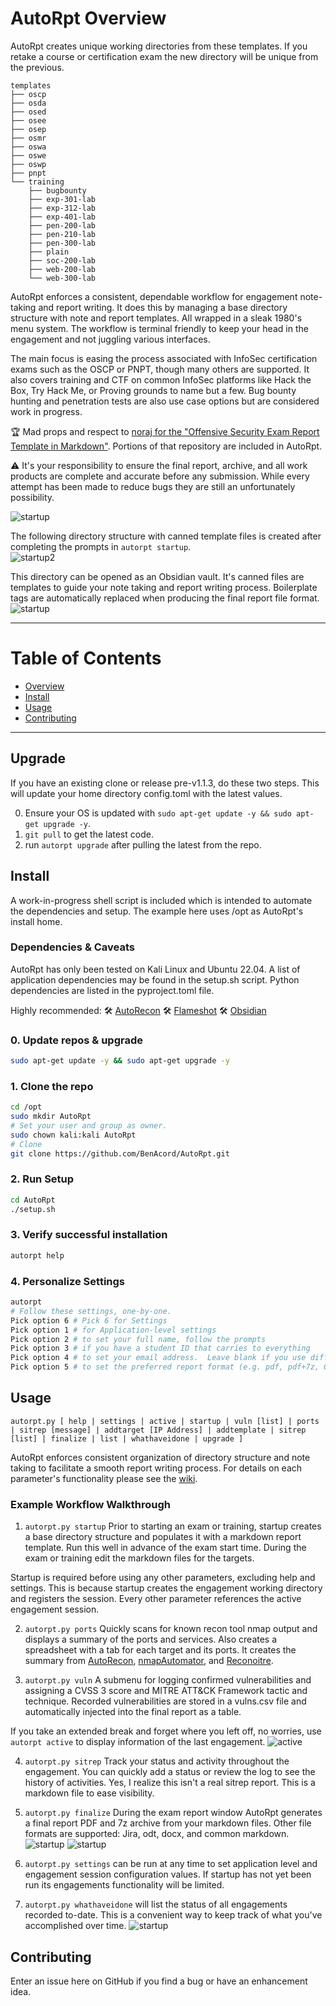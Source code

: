 # AutoRpt Overview
AutoRpt creates unique working directories from these templates.  If you retake a course or certification exam the new directory will be unique from the previous.

```
templates
├── oscp
├── osda
├── osed
├── osee
├── osep
├── osmr
├── oswa
├── oswe
├── oswp
├── pnpt
└── training
    ├── bugbounty
    ├── exp-301-lab
    ├── exp-312-lab
    ├── exp-401-lab
    ├── pen-200-lab
    ├── pen-210-lab
    ├── pen-300-lab
    ├── plain
    ├── soc-200-lab
    ├── web-200-lab
    └── web-300-lab
```

AutoRpt enforces a consistent, dependable workflow for engagement note-taking and report writing.
It does this by managing a base directory structure with note and report templates.  All wrapped in a sleak 1980's menu system.  The workflow is terminal friendly to keep your head in the engagement and not juggling various interfaces.

The main focus is easing the process associated with InfoSec certification exams such as the OSCP or PNPT, though many others are supported.  It also covers training and CTF on common InfoSec platforms like Hack the Box, Try Hack Me, or Proving grounds to name but a few.  Bug bounty hunting and penetration tests are also use case options but are considered work in progress.

:trophy: Mad props and respect to [noraj for the "Offensive Security Exam Report Template in Markdown"](https://github.com/noraj/OSCP-Exam-Report-Template-Markdown).  Portions of that repository are included in AutoRpt.

:warning: It's your responsibility to ensure the final report, archive, and all work products are complete and accurate before any submission.  While every attempt has been made to reduce bugs they are still an unfortunately possibility.


![startup](https://github.com/BenAcord/wiki-images/raw/main/AutoRpt/2-startup-1.jpeg "AutoRpt startup screenshot for an OSCP exam attempt")

The following directory structure with canned template files is created after completing the prompts in `autorpt startup`.  
![startup2](https://github.com/BenAcord/wiki-images/raw/main/AutoRpt/2-startup-2.jpeg "Resulting directory structure created")

This directory can be opened as an Obsidian vault.  It's canned files are templates to guide your note taking and report writing process.  Boilerplate tags are automatically replaced when producing the final report file format.
![startup](https://github.com/BenAcord/wiki-images/raw/main/AutoRpt/20-obsidian-0.jpeg "Using Obsidian to write your report with canned files")


---

# Table of Contents

* [Overview](#AutoRpt)
* [Install](#Install)
* [Usage](#Usage)
* [Contributing](#Contributing)

---

## Upgrade
If you have an existing clone or release pre-v1.1.3, do these two steps.  This will update your home directory config.toml with the latest values.

0. Ensure your OS is updated with `sudo apt-get update -y && sudo apt-get upgrade -y`.
1. `git pull` to get the latest code.
2. run `autorpt upgrade` after pulling the latest from the repo.


## Install

A work-in-progress shell script is included which is intended to automate the dependencies and setup.  The example here uses /opt as AutoRpt's install home.

### Dependencies & Caveats
AutoRpt has only been tested on Kali Linux and Ubuntu 22.04.  A list of application dependencies may be found in the setup.sh script.  Python dependencies are listed in the pyproject.toml file.


Highly recommended:
:hammer_and_wrench: [AutoRecon](https://github.com/Tib3rius/AutoRecon)
:hammer_and_wrench: [Flameshot](https://flameshot.org/)
:hammer_and_wrench: [Obsidian](https://obsidian.md/)

### 0. Update repos & upgrade
```Bash
sudo apt-get update -y && sudo apt-get upgrade -y
```

### 1. Clone the repo
```Bash
cd /opt
sudo mkdir AutoRpt
# Set your user and group as owner.
sudo chown kali:kali AutoRpt
# Clone
git clone https://github.com/BenAcord/AutoRpt.git
```

### 2. Run Setup
```Bash
cd AutoRpt
./setup.sh
```

### 3. Verify successful installation
```Bash
autorpt help
```

### 4. Personalize Settings
```Bash
autorpt
# Follow these settings, one-by-one.
Pick option 6 # Pick 6 for Settings
Pick option 1 # for Application-level settings
Pick option 2 # to set your full name, follow the prompts
Pick option 3 # if you have a student ID that carries to everything
Pick option 4 # to set your email address.  Leave blank if you use different accounts for various use cases (e.g. bug bounty, training)
Pick option 5 # to set the preferred report format (e.g. pdf, pdf+7z, GitHub Markdown)
```

## Usage
`autorpt.py [ help | settings | active | startup | vuln [list] | ports | sitrep [message] | addtarget [IP Address] | addtemplate | sitrep [list] | finalize | list | whathaveidone | upgrade ]`

AutoRpt enforces consistent organization of directory structure and note taking to facilitate a smooth report writing process.  For details on each parameter's functionality please see the [wiki](https://github.com/BenAcord/AutoRpt/wiki).

### Example Workflow Walkthrough
1. `autorpt.py startup` Prior to starting an exam or training, startup creates a base directory structure and populates it with a markdown report template.  Run this well in advance of the exam start time.  During the exam or training edit the markdown files for the targets.  

Startup is required before using any other parameters, excluding help and settings.  This is because startup creates the engagement working directory and registers the session.  Every other parameter references the active engagement session.

2. `autorpt.py ports` Quickly scans for known recon tool nmap output and displays a summary of the ports and services.  Also creates a spreadsheet with a tab for each target and its ports.  It creates the summary from [AutoRecon](https://github.com/Tib3rius/AutoRecon), [nmapAutomator](https://github.com/21y4d/nmapAutomator), and [Reconoitre](https://github.com/codingo/Reconnoitre).

3. `autorpt.py vuln` A submenu for logging confirmed vulnerabilities and assigning a CVSS 3 score and MITRE ATT&CK Framework tactic and technique.  Recorded vulnerabilities are stored in a vulns.csv file and automatically injected into the final report as a table.

If you take an extended break and forget where you left off, no worries, use `autorpt active` to display information of the last engagement.
![active](https://github.com/BenAcord/wiki-images/raw/main/AutoRpt/6-active.jpeg "Active engagement")


4. `autorpt.py sitrep` Track your status and activity throughout the engagement.  You can quickly add a status or review the log to see the history of activities.  Yes, I realize this isn't a real sitrep report.  This is a markdown file to ease visibility.

5. `autorpt.py finalize` During the exam report window AutoRpt generates a final report PDF and 7z archive from your markdown files.  Other file formats are supported: Jira, odt, docx, and common markdown.
![startup](https://github.com/BenAcord/wiki-images/raw/main/AutoRpt/7-finalize-0.jpg "Finalizing a report")
![startup](https://github.com/BenAcord/wiki-images/raw/main/AutoRpt/7-finalize-1.jpg "Final report")

6. `autorpt.py settings` can be run at any time to set application level and engagement session configuration values.  If startup has not yet been run its engagements functionality will be limited.
   
7. `autorpt.py whathaveidone` will list the status of all engagements recorded to-date.  This is a convenient way to keep track of what you've accomplished over time.
![startup](https://github.com/BenAcord/wiki-images/raw/main/AutoRpt/whathaveidone-00.jpg "Audit trail summary")


## Contributing
Enter an issue here on GitHub if you find a bug or have an enhancement idea.
